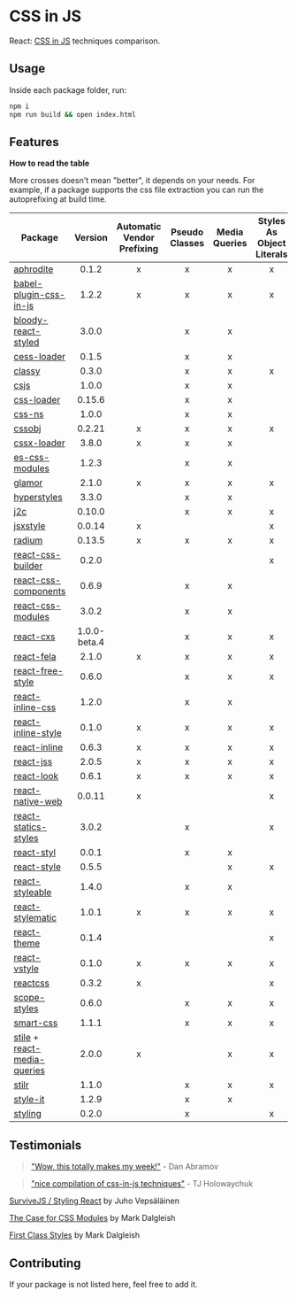 # CSS in JS
React: [CSS in JS](https://speakerdeck.com/vjeux/react-css-in-js) techniques comparison.

## Usage
Inside each package folder, run:

```bash
npm i
npm run build && open index.html
```

## Features

**How to read the table**

More crosses doesn't mean "better", it depends on your needs.
For example, if a package supports the css file extraction you can run the autoprefixing at build time.

| Package | Version | Automatic Vendor Prefixing | Pseudo Classes | Media Queries | Styles As Object Literals | Extract CSS File |
|---------|:-------:|:--------------------------:|:--------------:|:-------------:|:-------------------------:|:----------------:|
| [aphrodite](https://github.com/Khan/aphrodite) | 0.1.2 | x | x | x | x | x |
| [babel-plugin-css-in-js](https://github.com/martinandert/babel-plugin-css-in-js) | 1.2.2 | x | x | x | x | x |
| [bloody-react-styled](https://github.com/bloodyowl/react-styled) | 3.0.0 | | x | x | | |
| [cess-loader](https://github.com/irom-io/cess-loader) | 0.1.5 | | x | x | | x |
| [classy](https://github.com/inturn/classy) | 0.3.0 | | x | x | x | |
| [csjs](https://github.com/rtsao/csjs) | 1.0.0 | | x | x | | |
| [css-loader](https://github.com/webpack/css-loader) | 0.15.6 | | x | x | | x |
| [css-ns](https://github.com/jareware/css-ns) | 1.0.0 | | x | x | | x |
| [cssobj](https://github.com/cssobj/cssobj) | 0.2.21 | x | x | x | x | |
| [cssx-loader](https://github.com/krasimir/cssx) | 3.8.0 | x | x | x | | x |
| [es-css-modules](https://github.com/jacobp100/es-css-modules) | 1.2.3 | | x | x | | x |
| [glamor](https://github.com/threepointone/glamor) | 2.1.0 | x | x | x | x | x |
| [hyperstyles](https://github.com/colingourlay/hyperstyles) | 3.3.0 | | x | x | | x |
| [j2c](https://github.com/j2css/j2c) | 0.10.0 | | x | x | x | x |
| [jsxstyle](https://github.com/petehunt/jsxstyle) | 0.0.14 | x | | | x | |
| [radium](https://github.com/FormidableLabs/radium) | 0.13.5 | x | x | x | x | |
| [react-css-builder](https://github.com/jhudson8/react-css-builder) | 0.2.0 | | | | x | |
| [react-css-components](https://github.com/andreypopp/react-css-components) | 0.6.9 | | x | x | | x |
| [react-css-modules](https://github.com/gajus/react-css-modules) | 3.0.2 | | x | x | | x |
| [react-cxs](https://github.com/jxnblk/react-cxs) | 1.0.0-beta.4 | | x | x | x | x |
| [react-fela](https://github.com/rofrischmann/react-fela) | 2.1.0 | x | x | x | x | x |
| [react-free-style](https://github.com/blakeembrey/react-free-style) | 0.6.0 | | x | x | x | x |
| [react-inline-css](https://github.com/RickWong/react-inline-css) | 1.2.0 | | x | x | | |
| [react-inline-style](https://github.com/dowjones/react-inline-style) | 0.1.0 | x | x | x | x | |
| [react-inline](https://github.com/martinandert/react-inline) | 0.6.3 | x | x | x | x | x |
| [react-jss](https://github.com/jsstyles/react-jss) | 2.0.5 | x | x | x | x | x |
| [react-look](https://github.com/rofrischmann/react-look) | 0.6.1 | x | x | x | x | |
| [react-native-web](https://github.com/necolas/react-native-web) | 0.0.11 | x | | | x | x |
| [react-statics-styles](https://github.com/elierotenberg/react-statics-styles) | 3.0.2 | | x | | x | x |
| [react-styl](https://github.com/nick/react-styl) | 0.0.1 | | x | x | | |
| [react-style](https://github.com/js-next/react-style) | 0.5.5 | | | x | x | x |
| [react-styleable](https://github.com/pluralsight/react-styleable) | 1.4.0 | | x | x | | x |
| [react-stylematic](https://github.com/rtsao/react-stylematic) | 1.0.1 | x | x | x | x | x |
| [react-theme](https://github.com/azazdeaz/react-theme) | 0.1.4 | | | | x | |
| [react-vstyle](https://github.com/fdecampredon/react-vstyle) | 0.1.0 | x | x | x | x | x |
| [reactcss](https://github.com/casesandberg/reactcss) | 0.3.2 | x | | | x | |
| [scope-styles](https://github.com/rtsao/scope-styles) | 0.6.0 |  | x | x | x | x |
| [smart-css](https://github.com/hackhat/smart-css) | 1.1.1 | | x | x | x | |
| [stile](https://github.com/bloodyowl/stile) + [react-media-queries](https://github.com/bloodyowl/react-media-queries) | 2.0.0 | x | | x | x | | |
| [stilr](https://github.com/kodyl/stilr) | 1.1.0 | | x | x | x | x |
| [style-it](https://github.com/buildbreakdo/style-it) | 1.2.9 | | x | x | | |
| [styling](https://github.com/andreypopp/styling) | 0.2.0 | | x | | x | x |

## Testimonials

> ["Wow, this totally makes my week!"](https://twitter.com/dan_abramov/status/604260877622202368) - Dan Abramov

> ["nice compilation of css-in-js techniques"](https://twitter.com/tjholowaychuk/status/739812614239195136) - TJ Holowaychuk

[SurviveJS / Styling React](http://survivejs.com/webpack_react/styling_react/) by Juho Vepsäläinen

[The Case for CSS Modules](http://markdalgleish.github.io/presentation-the-case-for-css-modules) by Mark Dalgleish

[First Class Styles](https://markdalgleish.github.io/presentation-first-class-styles) by Mark Dalgleish

## Contributing

If your package is not listed here, feel free to add it.
